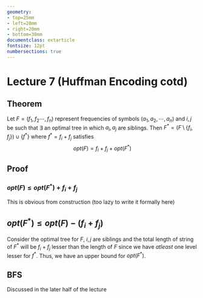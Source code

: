 ```yaml
---
geometry:
- top=25mm
- left=20mm
- right=20mm
- bottom=30mm
documentclass: extarticle
fontsize: 12pt
numbersections: true
---
```


# Lecture 7 (Huffman Encoding cotd)

## Theorem
Let $F=(f_1,f_2\cdots,f_n)$ represent frequencies of symbols $(a_1,a_2,\cdots,a_n)$ and $i, j$ be such that $\exists$ an optimal tree in which $a_i,a_j$ are siblings. Then $F^*=(F\setminus\{f_i,f_j\})\cup\{f^*\}$ where $f^*=f_i+f_j$ satisfies
$${opt}(F)=f_i+f_j+{opt}(F^*)$$

## Proof

### ${opt}(F)\leq{opt}(F^*)+f_i+f_j$
This is obvious from construction (too lazy to write it formally here)

## ${opt}(F^*)\leq{opt}(F)-(f_i+f_j)$
Consider the optimal tree for $F$, $i,j$ are siblings and the total length of string of $F^*$ will be $f_i+f_j$ lesser than the length of $F$ since we have *atleast* one level lesser for $f^*$. Thus, we have an upper bound for ${opt}(F^*)$.

## BFS
Discussed in the later half of the lecture

